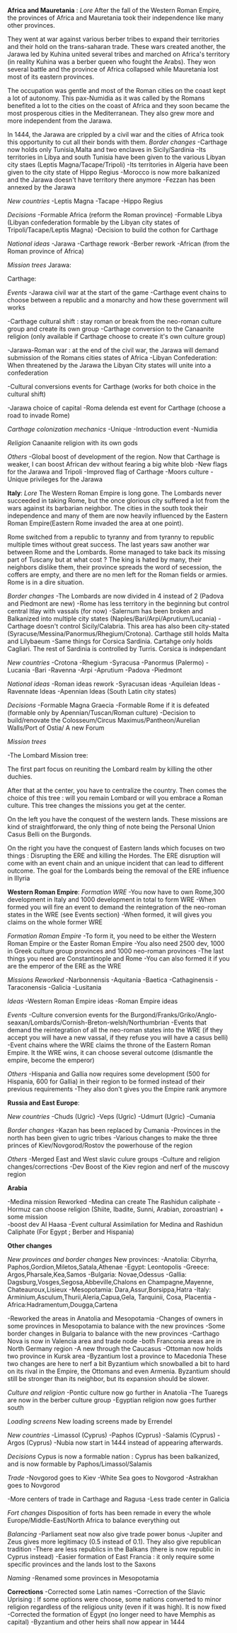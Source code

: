 
**Africa and Mauretania** :
*Lore*
After the fall of  the Western Roman Empire, the provinces of Africa and Mauretania took their independence like many other provinces.

They went at war against various berber tribes to expand their territories and their hold on the trans-saharan trade. These wars created another, the Jarawa led by Kuhina united several tribes and marched on Africa's territory (in reality Kuhina was a berber queen who fought the Arabs). They won several battle and the province of Africa collapsed while Mauretania lost most of its eastern provinces.

The occupation was gentle and most of the Roman cities on the coast kept a lot of autonomy. This pax-Numidia as it was called by the Romans benefited a lot to the cities on the coast of Africa and they soon became the most prosperous cities in the Mediterranean. They also grew more and more independent from the Jarawa.

In 1444, the Jarawa are crippled by a civil war and the cities of Africa took this opportunity to cut all their bonds with them.
*Border changes*
-Carthage now holds only Tunisia,Malta and two enclaves in Sicily/Sardinia
-Its territories in Libya and south Tunisia have been given to the various Libyan city staes (Leptis Magna/Tacape/Tripoli)
-Its territories in Algeria have been given to the city state of Hippo Regius
-Morocco is now more balkanized and the Jarawa doesn't have territory there anymore
-Fezzan has been annexed by the Jarawa

*New countries*
-Leptis Magna
-Tacape
-Hippo Regius

*Decisions*
-Formable Africa (reform the Roman province)
-Formable Libya (Libyan confederation formable by the Libyan city states of Tripoli/Tacape/Leptis Magna)
-Decision to build the cothon for Carthage

*National ideas*
-Jarawa
-Carthage rework
-Berber rework
-African (from the Roman province of Africa)

*Mission trees*
Jarawa:

Carthage:

*Events*
-Jarawa civil war at the start of the game
-Carthage event chains to choose between a republic and a monarchy and how these government will works

-Carthage cultural shift : stay roman or break from the neo-roman culture group and create its own group
-Carthage conversion to the Canaanite religion (only available if Carthage choose to create it's own culture group)

-Jarawa-Roman war : at the end of the civil war, the Jarawa will demand submission of the Romans cities states of Africa
-Libyan Confederation: When threatened by the Jarawa the Libyan City states will unite into a confederation

-Cultural conversions events for Carthage (works for both choice in the cultural shift)

-Jarawa choice of capital
-Roma delenda est event for Carthage (choose a road to invade Rome)

*Carthage colonization mechanics*
-Unique
-Introduction event
-Numidia

*Religion*
Canaanite religion with its own gods

*Others*
-Global boost of development of the region. Now that Carthage is weaker, I can boost African dev without fearing a big white blob
-New flags for the Jarawa and Tripoli
-Improved flag of Carthage
-Moors culture
-Unique privileges for the Jarawa

**Italy**:
*Lore*
The Western Roman Empire is long gone. The Lombards never succeeded in taking Rome, but the once glorious city suffered a lot from the wars against its barbarian neighbor. The cities in the south took their independence and many of them are now heavily influenced by the Eastern Roman Empire(Eastern Rome invaded the area at one point).

Rome switched from a republic to tyranny and from tyranny to republic multiple times without great success. The last years saw another war between Rome and the Lombards. Rome managed to take back its missing part of Tuscany but at what cost ?
The king is hated by many, their neighbors dislike them, their province spreads the word of secession,  the coffers are empty, and there are no men left for the Roman fields or armies.
Rome is in a dire situation.


*Border changes*
-The Lombards are now divided in 4 instead of 2 (Padova and Piedmont are new)
-Rome has less territory in the beginning but control central Itlay with vassals (for now)
-Salernum has been broken and Balkanized into multiple city states (Naples/Bari/Arpi/Aprutium/Lucania)
-Carthage doesn't control Sicily/Calabria. This area has also been city-stated (Syracuse/Messina/Panormus/Rhegium/Crotona). Carthage still holds Malta and Lilybaeum
-Same things for Corsica Sardinia. Cartahge only holds Cagliari. The rest of Sardinia is controlled by Turris. Corsica is independant


*New countries*
-Crotona
-Rhegium
-Syracusa
-Panormus (Palermo)
-Lucania
-Bari
-Ravenna
-Arpi
-Aprutium
-Padova
-Piedmont

*National ideas*
-Roman ideas rework
-Syracusan ideas
-Aquileian Ideas
-Ravennate Ideas
-Apennian Ideas (South Latin city states)


*Decisions*
-Formable Magna Graecia
-Formable Rome if it is defeated (formable only by Apennian/Tuscan/Roman culture)
-Decision to build/renovate the Colosseum/Circus Maximus/Pantheon/Aurelian Walls/Port of Ostia/ A new Forum


*Mission trees*

-The Lombard Mission tree:

The first part focus on reuniting the Lombard realm by killing the other duchies.

After that at the center, you have to centralize the country. Then comes the choice of this tree : will you remain Lombard or will you embrace a Roman culture. This tree changes the missions you get at the center.

On the left you have the conquest of the western lands. These missions are kind of straightforward, the only thing of note being the Personal Union Casus Belli on the Burgonds.

On the right you have the conquest of Eastern lands which focuses on two things : Disrupting the ERE and killing the Hordes.
The ERE disruption will come with an event chain and an unique incident that can lead to different outcome. The goal for the Lombards being the removal of the ERE influence in Illyria

**Western Roman Empire**:
*Formation WRE*
-You now have to own Rome,300 development in Italy and 1000 development in total to form WRE
-When formed you will fire an event to demand the reintegration of the neo-roman states in the WRE (see Events section)
-When formed, it will gives you claims on the whole former WRE

*Formation Roman Empire*
-To form it, you need to be either the Western Roman Empire or the Easter Roman Empire
-You also need 2500 dev, 1000 in Greek culture group provinces and 1000 neo-roman provinces
-The last things you need are Constantinople and Rome
-You can also formed it if you are the emperor of the ERE as the WRE

*Missions Reworked*
-Narbonnensis
-Aquitania
-Baetica
-Cathaginensis
-Taraconensis
-Galicia
-Lusitania

*Ideas*
-Western Roman Empire ideas
-Roman Empire ideas

*Events*
-Culture conversion events for the Burgond/Franks/Griko/Anglo-seaxan/Lombards/Cornish-Breton-welsh/Northumbrian
-Events that demand the reintegration of all the neo-roman states into the WRE (if they accept you will have a new vassal, if they refuse you will have a casus belli)
-Event chains where the WRE claims the throne of the Eastern Roman Empire. It the WRE wins, it can choose several outcome (dismantle the empire, become the emperor)

*Others*
-Hispania and Gallia now requires some development (500 for Hispania, 600 for Gallia) in their region to be formed instead of their previous requirements
-They also don't gives you the Empire rank anymore

**Russia and East Europe**:

*New countries*
-Chuds (Ugric)
-Veps (Ugric)
-Udmurt (Ugric)
-Cumania

*Border changes*
-Kazan has been replaced by Cumania
-Provinces in the north has been given to ugric tribes
-Various changes to make the three princes of Kiev/Novgorod/Rostov the powerhouse of the region

*Others*
-Merged East and West slavic culure groups
-Culture and religion changes/corrections
-Dev Boost of the Kiev region and nerf of the muscovy region

**Arabia**

-Medina mission Reworked
-Medina can create The Rashidun caliphate
-Hormuz can choose religion (Shiite, Ibadite, Sunni, Arabian, zoroastrian) + some mission  
-boost dev Al Haasa
-Event cultural Assimilation for Medina and Rashidun Caliphate (For Egypt ; Berber and Hispania)

**Other changes**

*New provinces and border changes*
New provinces:
-Anatolia:  Cibyrrha, Paphos,Gordion,Miletos,Satala,Athenae
-Egypt: Leontopolis
-Greece: Argos,Pharsale,Kea,Samos
-Bulgaria: Novae,Odessus
-Gallia: Dagsburg,Vosges,Segosa,Abbeville,Chalons en Champagne,Mayenne, Chateauroux,Lisieux
-Mesopotamia: Dara,Assur,Borsippa,Hatra
-Italy: Arminium,Asculum,Thurii,Aleria,Capua,Gela, Tarquinii, Cosa, Placentia
-Africa:Hadramentum,Dougga,Cartena

-Reworked the areas in Anatolia and Mesopotamia
-Changes of owners in some provinces in Mesopotamia to balance with the new provinces
-Some border changes in Bulgaria to balance with the new provinces
-Carthago Nova is now in Valencia area and trade node
-both Franconia areas are in North Germany region
-A new through the Caucasus
-Ottoman now holds two province in Kursk area
-Byzantium lost a province to Macedonia
These two changes are here to nerf a bit Byzantium which snowballed a bit to hard on its rival in the Empire, the Ottomans and even Armenia. Byzantium should still be stronger than its neighbor, but its expansion should be slower.

*Culture and religion*
-Pontic culture now go further in Anatolia
-The Tuaregs are now in the berber culture group
-Egyptian religion now goes further south

*Loading screens*
New loading screens made by Errendel

*New countries*
-Limassol (Cyprus)
-Paphos (Cyprus)
-Salamis (Cyprus)
-Argos (Cyprus)
-Nubia now start in 1444 instead of appearing afterwards.

*Decisions*
Cypus is now a formable nation : Cyprus has been balkanized, and is now formable by Paphos/Limassol/Salamis

*Trade*
-Novgorod goes to Kiev
-White Sea goes to Novgorod
-Astrakhan goes to Novgorod

-More centers of trade in Carthage and Ragusa
-Less trade center in Galicia

*Fort changes*
Disposition of forts has been remade in every the whole Europe/Middle-East/North Africa to balance everything out

*Balancing*
-Parliament seat now also give trade power bonus
-Jupiter and Zeus gives more legitimacy (0.5 instead of 0.1). They also give republican tradition
-There are less republics in the Balkans (there is now republic in Cyprus instead)
-Easier formation of East Francia : it only require some specific provinces and the lands lost to the Saxons

*Naming*
-Renamed some provinces in Mesopotamia

**Corrections**
-Corrected some Latin names
-Correction of the Slavic Uprising : If some options were choose, some nations converted to minor religion regardless of the religious unity (even if it was high). It is now fixed
-Corrected the formation of Egypt (no longer need to have Memphis as capital)
-Byzantium and other heirs shall now appear in 1444
